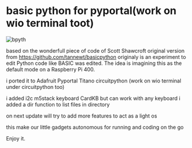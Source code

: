 <h1>basic python for pyportal(work on wio terminal toot)</h1>

![bpyth](https://github.com/tannewt/basicpython/raw/main/example.svg)

based on the wonderfull piece of code of Scott Shawcroft
original version from https://github.com/tannewt/basicpython
originaly is an experiment to edit Python code like BASIC was edited.
The idea is imagining this as the default mode on a Raspberry Pi 400.

i ported it to Adafruit Pyportal Titano circuitpython
(work on wio terminal under circuitpython too)

i added i2c m5stack keyboard CardKB but can work with any keyboard
i added a dir function to list files in directory

on next update will try to add more features to act as a light os

this make our little gadgets autonomous for running and coding on the go

Enjoy it.
